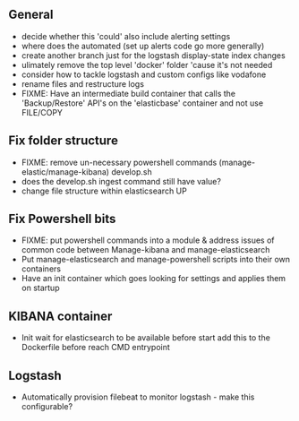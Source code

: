 ## General

* decide whether this 'could' also include alerting settings
* where does the automated (set up alerts code go more generally)
* create another branch just for the logstash display-state index changes
* ulimately remove the top level 'docker' folder 'cause it's not needed  
* consider how to tackle logstash and custom configs like vodafone
* rename files and restructure logs
* FIXME: Have an intermediate build container that calls the 'Backup/Restore' API's on the 'elasticbase' container and not use FILE/COPY

## Fix folder structure

* FIXME: remove un-necessary powershell commands (manage-elastic/manage-kibana) develop.sh
* does the develop.sh ingest command still have value?
* change file structure within elasticsearch UP

## Fix Powershell bits
* FIXME: put powershell commands into a module & address issues of common code between Manage-kibana and manage-elasticsearch
* Put manage-elasticsearch and manage-powershell scripts into their own containers
* Have an init container which goes looking for settings and applies them on startup

## KIBANA container
* Init wait for elasticsearch to be available before start add this to the Dockerfile before reach CMD entrypoint

## Logstash
* Automatically provision filebeat to monitor logstash - make this configurable?